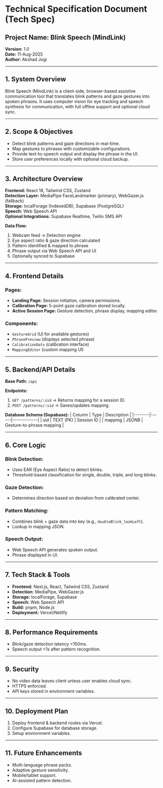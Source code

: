 # **Technical Specification Document (Tech Spec)**
## **Project Name:** Blink Speech (MindLink)
**Version:** 1.0  
**Date:** 11-Aug-2025  
**Author:** Akshad Jogi  

---

## **1. System Overview**
Blink Speech (MindLink) is a client-side, browser-based assistive communication tool that translates blink patterns and gaze gestures into spoken phrases. It uses computer vision for eye tracking and speech synthesis for communication, with full offline support and optional cloud sync.

---

## **2. Scope & Objectives**
- Detect blink patterns and gaze directions in real-time.
- Map gestures to phrases with customizable configurations.
- Provide text-to-speech output and display the phrase in the UI.
- Store user preferences locally with optional cloud backup.

---

## **3. Architecture Overview**
**Frontend:**  React 18, Tailwind CSS, Zustand  
**Detection Layer:** MediaPipe FaceLandmarker (primary), WebGazer.js (fallback)  
**Storage:** localForage (IndexedDB), Supabase (PostgreSQL)  
**Speech:** Web Speech API  
**Optional Integrations:** Supabase Realtime, Twilio SMS API

**Data Flow:**
1. Webcam feed → Detection engine
2. Eye aspect ratio & gaze direction calculated
3. Pattern identified & mapped to phrase
4. Phrase output via Web Speech API and UI
5. Optionally synced to Supabase

---

## **4. Frontend Details**
### Pages:
- **Landing Page:** Session initiation, camera permissions.
- **Calibration Page:** 5-point gaze calibration stored locally.
- **Active Session Page:** Gesture detection, phrase display, mapping editor.

### Components:
- `GestureGrid` (UI for available gestures)
- `PhrasePreview` (displays selected phrase)
- `CalibrationDots` (calibration interface)
- `MappingEditor` (custom mapping UI)

---

## **5. Backend/API Details**
**Base Path:** `/api`

**Endpoints:**
1. `GET /patterns/:sid` → Returns mapping for a session ID.
2. `POST /patterns/:sid` → Saves/updates mapping.

**Database Schema (Supabase):**
| Column | Type | Description |
|--------|------|-------------|
| sid | TEXT (PK) | Session ID |
| mapping | JSONB | Gesture-to-phrase mapping |

---

## **6. Core Logic**
### Blink Detection:
- Uses EAR (Eye Aspect Ratio) to detect blinks.
- Threshold-based classification for single, double, triple, and long blinks.

### Gaze Detection:
- Determines direction based on deviation from calibrated center.

### Pattern Matching:
- Combines blink + gaze data into key (e.g., `doubleBlink_lookLeft`).
- Lookup in mapping JSON.

### Speech Output:
- Web Speech API generates spoken output.
- Phrase displayed in UI.

---

## **7. Tech Stack & Tools**
- **Frontend:** Next.js, React, Tailwind CSS, Zustand
- **Detection:** MediaPipe, WebGazer.js
- **Storage:** localForage, Supabase
- **Speech:** Web Speech API
- **Build:** pnpm, Node.js
- **Deployment:** Vercel/Netlify

---

## **8. Performance Requirements**
- Blink/gaze detection latency <150ms.
- Speech output <1s after pattern recognition.

---

## **9. Security**
- No video data leaves client unless user enables cloud sync.
- HTTPS enforced.
- API keys stored in environment variables.

---

## **10. Deployment Plan**
1. Deploy frontend & backend routes via Vercel.
2. Configure Supabase for database storage.
3. Setup environment variables.

---

## **11. Future Enhancements**
- Multi-language phrase packs.
- Adaptive gesture sensitivity.
- Mobile/tablet support.
- AI-assisted pattern detection.
